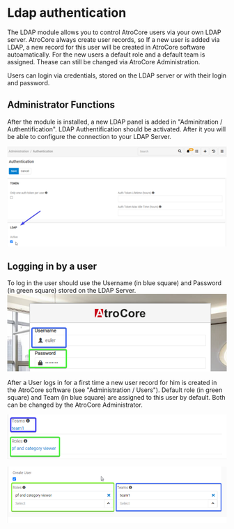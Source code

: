 # Ldap authentication 

The LDAP module allows you to control AtroCore users via your own LDAP server. AtroCore always create user records, so If a new user is added via LDAP, a new record for this user will be created in AtroCore software autoamatically. For the new users a default role and a default team is assigned. Thease can still be changed via AtroCore Administration. 

Users can login via credentials, stored on the LDAP server or with their login and password.

## Administrator Functions

After the module is installed, a new LDAP panel is added in "Adminitration / Authentification". LDAP Authentification should be activated. After it you will be able to configure the connection to your LDAP Server. 

![discussion-collapsed](_assets/Ldap/chrome_l1f6tQqXAV.png)

## Logging in by a user

To log in the user should use the Username (in blue square) and Password (in green square) stored on the LDAP Server. 
![discussion-collapsed](_assets/Ldap/chrome_AXXrNPTEZT.png)

After a User logs in for a first time a new user record for him is created in the AtroCore software (see "Administration / Users"). Default role (in green square) and Team (in blue square) are assigned to this user by default. Both can be changed by the AtroCore Administrator.

![discussion-collapsed](_assets/Ldap/chrome_dEQaQjt9eE.png)

![discussion-collapsed](_assets/Ldap/chrome_Zg6dkWj56n.png)
